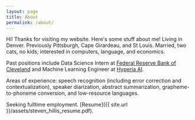```yaml
---
layout: page
title: About
permalink: /about/
---
```


Hi! Thanks for visiting my website. Here's some stuff about me!
Living in Denver. Previously Pittsburgh, Cape Girardeau, and St Louis. 
Married, two cats, no kids; interested in computers, language, and economics.

Past positions include Data Science Intern at [Federal Reserve Bank of Cleveland](https://www.clevelandfed.org/) and Machine Learning Engineer at [Hyperia AI](https://hyperia.net/).

Areas of experience: speech recognition (including error correction and contextualization), speaker diarization, abstract summarization, grapheme-to-phoneme conversion, and low-resource languages.  

Seeking fulltime employment. [Resume]({{ site.url }}/assets/steven_hillis_resume.pdf).
